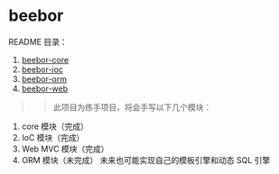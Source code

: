 # beebor

README 目录：

1. [beebor-core](https://github.com/itsoo/beebor/blob/main/beebor-core/README.md)
2. [beebor-ioc](https://github.com/itsoo/beebor/blob/main/beebor-ioc/README.md)
3. [beebor-orm](https://github.com/itsoo/beebor/blob/main/beebor-orm/README.md)
4. [beebor-web](https://github.com/itsoo/beebor/blob/main/beebor-web/README.md)

>> 此项目为练手项目，将会手写以下几个模块：

1. core 模块（完成）
2. IoC 模块（完成）
3. Web MVC 模块（完成）
4. ORM 模块（未完成）
未来也可能实现自己的模板引擎和动态 SQL 引擎
